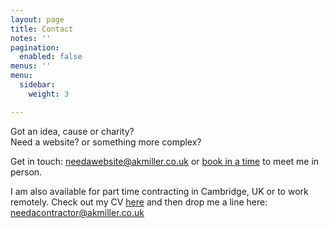 ```yaml
---
layout: page
title: Contact
notes: ''
pagination:
  enabled: false
menus: ''
menu:
  sidebar:
    weight: 3

---
```

Got an idea, cause or charity?  
Need a website? or something more complex?

Get in touch: [needawebsite@akmiller.co.uk](mailto:needawebsite@akmiller.co.uk) or <a href="" onclick="Calendly.initPopupWidget({url: 'https://calendly.com/akmiller-co-uk/30min?primary_color=ac4142'});return false;">book in a time</a> to meet me in person.

I am also available for part time contracting in Cambridge, UK or to work remotely. Check out my CV [here](/public/CV.pdf "CV") and then drop me a line here: [needacontractor@akmiller.co.uk](mailto:needacontractor@akmiller.co.uk)

<!-- Calendly link widget begin -->
<link href="https://assets.calendly.com/assets/external/widget.css" rel="stylesheet">
<script src="https://assets.calendly.com/assets/external/widget.js" type="text/javascript"></script>
<!-- Calendly link widget end -->